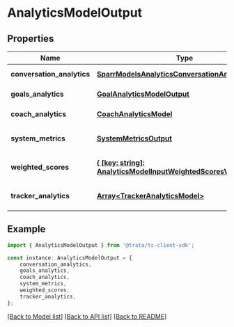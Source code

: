 # AnalyticsModelOutput


## Properties

Name | Type | Description | Notes
------------ | ------------- | ------------- | -------------
**conversation_analytics** | [**SparrModelsAnalyticsConversationAnalyticsModel**](SparrModelsAnalyticsConversationAnalyticsModel.md) |  | [default to undefined]
**goals_analytics** | [**GoalAnalyticsModelOutput**](GoalAnalyticsModelOutput.md) |  | [default to undefined]
**coach_analytics** | [**CoachAnalyticsModel**](CoachAnalyticsModel.md) |  | [default to undefined]
**system_metrics** | [**SystemMetricsOutput**](SystemMetricsOutput.md) |  | [optional] [default to undefined]
**weighted_scores** | [**{ [key: string]: AnalyticsModelInputWeightedScoresValue; }**](AnalyticsModelInputWeightedScoresValue.md) |  | [optional] [default to undefined]
**tracker_analytics** | [**Array&lt;TrackerAnalyticsModel&gt;**](TrackerAnalyticsModel.md) |  | [optional] [default to undefined]

## Example

```typescript
import { AnalyticsModelOutput } from '@trata/ts-client-sdk';

const instance: AnalyticsModelOutput = {
    conversation_analytics,
    goals_analytics,
    coach_analytics,
    system_metrics,
    weighted_scores,
    tracker_analytics,
};
```

[[Back to Model list]](../README.md#documentation-for-models) [[Back to API list]](../README.md#documentation-for-api-endpoints) [[Back to README]](../README.md)
